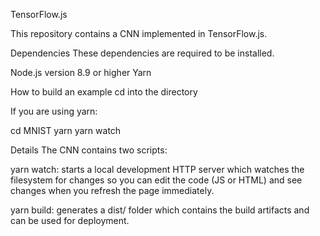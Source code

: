 TensorFlow.js

This repository contains a CNN implemented in TensorFlow.js.

Dependencies
These dependencies are required to be installed.

Node.js version 8.9 or higher
Yarn

How to build an example
cd into the directory

If you are using yarn:

cd MNIST
yarn
yarn watch

Details
The CNN contains two scripts:

yarn watch: starts a local development HTTP server which watches the filesystem for changes so you can edit the code (JS or HTML) and see changes when you refresh the page immediately.

yarn build: generates a dist/ folder which contains the build artifacts and can be used for deployment.
